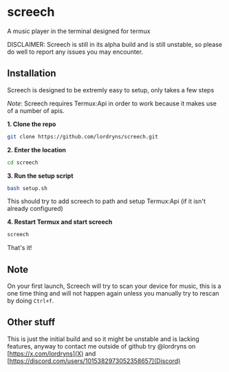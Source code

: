 # screech
A music player in the terminal designed for termux

DISCLAIMER: Screech is still in its alpha build and is still unstable, so please do well to report any issues you may encounter.


## Installation 

Screech is designed to be extremly easy to setup, only takes a few steps 

*Note*: Screech requires Termux:Api in order to work because it makes use of a number of apis.

**1. Clone the repo**
```bash 
git clone https://github.com/lordryns/screech.git
```

**2. Enter the location**
```bash 
cd screech
```

**3. Run the setup script**
```bash 
bash setup.sh
```

This should try to add screech to path and setup Termux:Api (if it isn't already configured)

**4. Restart Termux and start screech**
```bash 
screech
```

That's it! 


## Note 

On your first launch, Screech will try to scan your device for music, this is a one time thing and will not happen again unless you manually try to rescan by doing `Ctrl+f`.


## Other stuff 
This is just the initial build and so it might be unstable and is lacking features, anyway to contact me outside of github try @lordryns on [https://x.com/lordryns](X) and [https://discord.com/users/1015382973052358657](Discord)
